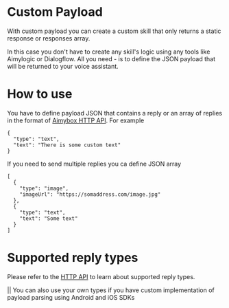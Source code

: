 # Custom Payload

With custom payload you can create a custom skill that only returns a static response or responses array.

In this case you don't have to create any skill's logic using any tools like Aimylogic or Dialogflow. All you need - is to define the JSON payload that will be returned to your voice assistant.

# How to use

You have to define payload JSON that contains a reply or an array of replies in the format of [Aimybox HTTP API](/en/article/http-api-overview-1bpn7li/). For example

```
{
  "type": "text",
  "text": "There is some custom text"
}
```

If you need to send multiple replies you ca define JSON array

```
[
  {
    "type": "image",
    "imageUrl": "https://somaddress.com/image.jpg"
  },
  {
    "type": "text",
    "text": "Some text"
  }
]
```

# Supported reply types

Please refer to the [HTTP API](/en/article/http-api-overview-1bpn7li/) to learn about supported reply types.

|| You can also use your own types if you have custom implementation of payload parsing using Android and iOS SDKs
